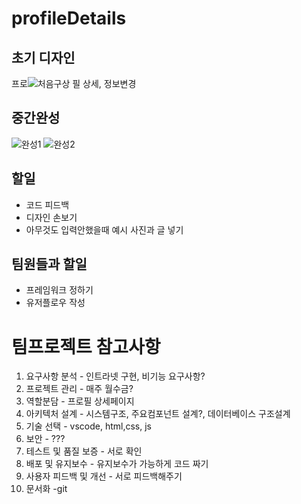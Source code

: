 # profileDetails

## 초기 디자인
프로![처음구상](https://github.com/seonahsong/profileDetails/assets/170864632/9d7d474f-1c77-44b3-9765-f399db4c395c)
필 상세, 정보변경

## 중간완성
![완성1](https://github.com/seonahsong/profileDetails/assets/170864632/5f65b341-b621-49eb-9a34-8130d1bd4473)
![완성2](https://github.com/seonahsong/profileDetails/assets/170864632/9eb9d3c1-3656-43d5-a82e-baeed27fe872)

## 할일
- 코드 피드백
- 디자인 손보기
- 아무것도 입력안했을때 예시 사진과 글 넣기

## 팀원들과 할일
- 프레임워크 정하기
- 유저플로우 작성

# 팀프로젝트 참고사항
1. 요구사항 분석 - 인트라넷 구현, 비기능 요구사항?
2. 프로젝트 관리 - 매주 월수금?
3. 역할분담 - 프로필 상세페이지
4. 아키텍처 설계 - 시스템구조, 주요컴포넌트 설계?, 데이터베이스 구조설계 
5. 기술 선택 - vscode, html,css, js
6. 보안 - ???
7. 테스트 및 품질 보증 - 서로 확인
8. 배포 및 유지보수 - 유지보수가 가능하게 코드 짜기
9. 사용자 피드백 및 개선 - 서로 피드백해주기
10. 문서화 -git
